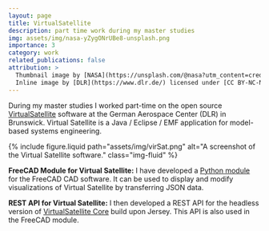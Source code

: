 ```yaml
---
layout: page
title: VirtualSatellite
description: part time work during my master studies
img: assets/img/nasa-yZygONrUBe8-unsplash.png
importance: 3
category: work
related_publications: false
attribution: >
  Thumbnail image by [NASA](https://unsplash.com/@nasa?utm_content=creditCopyText&utm_medium=referral&utm_source=unsplash), on [Unsplash](https://unsplash.com/photos/view-of-earth-and-satellite-yZygONrUBe8?utm_content=creditCopyText&utm_medium=referral&utm_source=unsplash). <br> 
  Inline image by [DLR](https://www.dlr.de/) licensed under [CC BY-NC-ND 3.0](https://creativecommons.org/licenses/by-nc-nd/3.0/de/)
---
```


During my master studies I worked part-time on the open source [VirtualSatellite](https://github.com/virtualsatellite) software at the German Aerospace Center (DLR) in Brunswick.
Virtual Satellite is a Java / Eclipse / EMF application for model-based systems engineering.

{% include figure.liquid
   path="assets/img/virSat.png"
   alt="A screenshot of the Virtual Satellite software."
   class="img-fluid"
%}

**FreeCAD Module for Virtual Satellite:**
I have developed a [Python module](https://github.com/virtualsatellite/VirtualSatellite4-FreeCAD-mod) for the FreeCAD CAD software.
It can be used to display and modify visualizations of Virtual Satellite by transferring JSON data.

**REST API for Virtual Satellite:**
I then developed a REST API for the headless version of [VirtualSatellite Core](https://github.com/virtualsatellite/VirtualSatellite4-Core) build upon Jersey.
This API is also used in the FreeCAD module.
